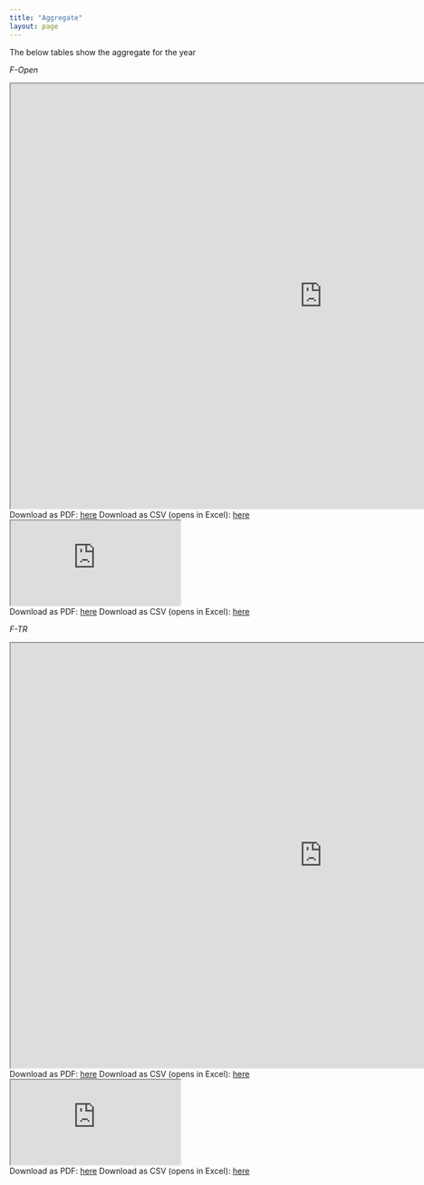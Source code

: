 ```yaml
---
title: "Aggregate"
layout: page
---
```


The below tables show the aggregate for the year

*F-Open*
<div class="embed-responsive embed-responsive-4by3">
<iframe src="https://docs.google.com/spreadsheets/d/e/2PACX-1vR4PvtLd3v4Vlp4N7Pqn0F0wApIBmwJe9JMziMrrqci-8Z9CJNBTb-3MP8Pqr_TGK2EU7l9jYxO3hmo/pubhtml?gid=930693728&amp;single=true&amp;widget=true&amp;headers=false" width="1100" height="750"></iframe>
</div>
Download as PDF: <a href="https://docs.google.com/spreadsheets/d/e/2PACX-1vR4PvtLd3v4Vlp4N7Pqn0F0wApIBmwJe9JMziMrrqci-8Z9CJNBTb-3MP8Pqr_TGK2EU7l9jYxO3hmo/pub?gid=930693728&single=true&output=pdf">here</a>
Download as CSV (opens in Excel): <a href="https://docs.google.com/spreadsheets/d/e/2PACX-1vR4PvtLd3v4Vlp4N7Pqn0F0wApIBmwJe9JMziMrrqci-8Z9CJNBTb-3MP8Pqr_TGK2EU7l9jYxO3hmo/pub?gid=930693728&single=true&output=csv">here</a>
<div class="embed-responsive embed-responsive-4by3">
<iframe src="https://docs.google.com/spreadsheets/d/e/2PACX-1vR4PvtLd3v4Vlp4N7Pqn0F0wApIBmwJe9JMziMrrqci-8Z9CJNBTb-3MP8Pqr_TGK2EU7l9jYxO3hmo/pubhtml?gid=342399776&amp;single=true&amp;widget=true&amp;headers=false"></iframe>
</div>
Download as PDF: <a href="https://docs.google.com/spreadsheets/d/e/2PACX-1vR4PvtLd3v4Vlp4N7Pqn0F0wApIBmwJe9JMziMrrqci-8Z9CJNBTb-3MP8Pqr_TGK2EU7l9jYxO3hmo/pub?gid=342399776&single=true&output=pdf">here</a>
Download as CSV (opens in Excel): <a href="https://docs.google.com/spreadsheets/d/e/2PACX-1vR4PvtLd3v4Vlp4N7Pqn0F0wApIBmwJe9JMziMrrqci-8Z9CJNBTb-3MP8Pqr_TGK2EU7l9jYxO3hmo/pub?gid=342399776&single=true&output=csv">here</a>
<br>

*F-TR*
<div class="embed-responsive embed-responsive-4by3">
<iframe src="https://docs.google.com/spreadsheets/d/e/2PACX-1vR4PvtLd3v4Vlp4N7Pqn0F0wApIBmwJe9JMziMrrqci-8Z9CJNBTb-3MP8Pqr_TGK2EU7l9jYxO3hmo/pubhtml?gid=1612837535&amp;single=true&amp;widget=true&amp;headers=false" width="1100" height="750"></iframe>
</div>
Download as PDF: <a href="https://docs.google.com/spreadsheets/d/e/2PACX-1vR4PvtLd3v4Vlp4N7Pqn0F0wApIBmwJe9JMziMrrqci-8Z9CJNBTb-3MP8Pqr_TGK2EU7l9jYxO3hmo/pub?gid=1612837535&single=true&output=pdf">here</a>
Download as CSV (opens in Excel): <a href="https://docs.google.com/spreadsheets/d/e/2PACX-1vR4PvtLd3v4Vlp4N7Pqn0F0wApIBmwJe9JMziMrrqci-8Z9CJNBTb-3MP8Pqr_TGK2EU7l9jYxO3hmo/pub?gid=1612837535&single=true&output=csv">here</a>
<div class="embed-responsive embed-responsive-4by3">
<iframe src="https://docs.google.com/spreadsheets/d/e/2PACX-1vR4PvtLd3v4Vlp4N7Pqn0F0wApIBmwJe9JMziMrrqci-8Z9CJNBTb-3MP8Pqr_TGK2EU7l9jYxO3hmo/pubhtml?gid=2034677941&amp;single=true&amp;widget=true&amp;headers=false"></iframe>
</div>
Download as PDF: <a href="https://docs.google.com/spreadsheets/d/e/2PACX-1vR4PvtLd3v4Vlp4N7Pqn0F0wApIBmwJe9JMziMrrqci-8Z9CJNBTb-3MP8Pqr_TGK2EU7l9jYxO3hmo/pub?gid=2034677941&single=true&output=pdf">here</a>
Download as CSV (opens in Excel): <a href="https://docs.google.com/spreadsheets/d/e/2PACX-1vR4PvtLd3v4Vlp4N7Pqn0F0wApIBmwJe9JMziMrrqci-8Z9CJNBTb-3MP8Pqr_TGK2EU7l9jYxO3hmo/pub?gid=2034677941&single=true&output=csv">here</a>
